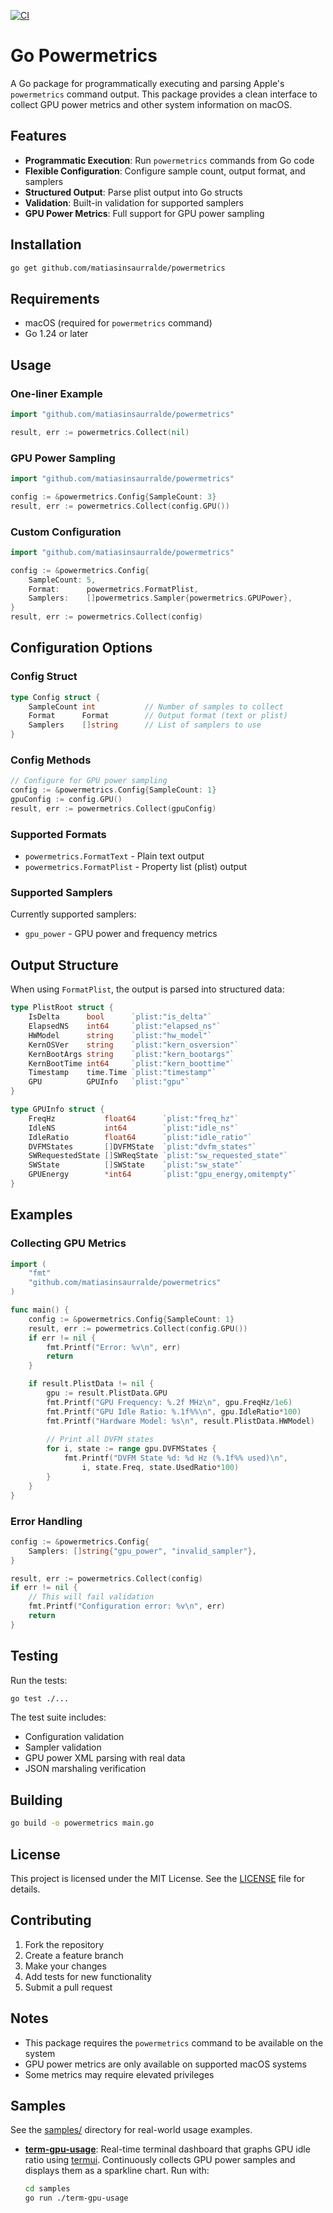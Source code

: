 [![CI](https://github.com/matiasinsaurralde/powermetrics/actions/workflows/ci.yml/badge.svg)](https://github.com/matiasinsaurralde/powermetrics/actions/workflows/ci.yml)

# Go Powermetrics

A Go package for programmatically executing and parsing Apple's `powermetrics` command output. This package provides a clean interface to collect GPU power metrics and other system information on macOS.

## Features

- **Programmatic Execution**: Run `powermetrics` commands from Go code
- **Flexible Configuration**: Configure sample count, output format, and samplers
- **Structured Output**: Parse plist output into Go structs
- **Validation**: Built-in validation for supported samplers
- **GPU Power Metrics**: Full support for GPU power sampling

## Installation

```bash
go get github.com/matiasinsaurralde/powermetrics
```

## Requirements

- macOS (required for `powermetrics` command)
- Go 1.24 or later

## Usage

### One-liner Example

```go
import "github.com/matiasinsaurralde/powermetrics"

result, err := powermetrics.Collect(nil)
```

### GPU Power Sampling

```go
import "github.com/matiasinsaurralde/powermetrics"

config := &powermetrics.Config{SampleCount: 3}
result, err := powermetrics.Collect(config.GPU())
```

### Custom Configuration

```go
import "github.com/matiasinsaurralde/powermetrics"

config := &powermetrics.Config{
    SampleCount: 5,
    Format:      powermetrics.FormatPlist,
    Samplers:    []powermetrics.Sampler{powermetrics.GPUPower},
}
result, err := powermetrics.Collect(config)
```

## Configuration Options

### Config Struct

```go
type Config struct {
    SampleCount int           // Number of samples to collect
    Format      Format        // Output format (text or plist)
    Samplers    []string      // List of samplers to use
}
```

### Config Methods

```go
// Configure for GPU power sampling
config := &powermetrics.Config{SampleCount: 1}
gpuConfig := config.GPU()
result, err := powermetrics.Collect(gpuConfig)
```

### Supported Formats

- `powermetrics.FormatText` - Plain text output
- `powermetrics.FormatPlist` - Property list (plist) output

### Supported Samplers

Currently supported samplers:
- `gpu_power` - GPU power and frequency metrics

## Output Structure

When using `FormatPlist`, the output is parsed into structured data:

```go
type PlistRoot struct {
    IsDelta      bool      `plist:"is_delta"`
    ElapsedNS    int64     `plist:"elapsed_ns"`
    HWModel      string    `plist:"hw_model"`
    KernOSVer    string    `plist:"kern_osversion"`
    KernBootArgs string    `plist:"kern_bootargs"`
    KernBootTime int64     `plist:"kern_boottime"`
    Timestamp    time.Time `plist:"timestamp"`
    GPU          GPUInfo   `plist:"gpu"`
}

type GPUInfo struct {
    FreqHz           float64      `plist:"freq_hz"`
    IdleNS           int64        `plist:"idle_ns"`
    IdleRatio        float64      `plist:"idle_ratio"`
    DVFMStates       []DVFMState  `plist:"dvfm_states"`
    SWRequestedState []SWReqState `plist:"sw_requested_state"`
    SWState          []SWState    `plist:"sw_state"`
    GPUEnergy        *int64       `plist:"gpu_energy,omitempty"`
}
```

## Examples

### Collecting GPU Metrics

```go
import (
    "fmt"
    "github.com/matiasinsaurralde/powermetrics"
)

func main() {
    config := &powermetrics.Config{SampleCount: 1}
    result, err := powermetrics.Collect(config.GPU())
    if err != nil {
        fmt.Printf("Error: %v\n", err)
        return
    }

    if result.PlistData != nil {
        gpu := result.PlistData.GPU
        fmt.Printf("GPU Frequency: %.2f MHz\n", gpu.FreqHz/1e6)
        fmt.Printf("GPU Idle Ratio: %.1f%%\n", gpu.IdleRatio*100)
        fmt.Printf("Hardware Model: %s\n", result.PlistData.HWModel)
        
        // Print all DVFM states
        for i, state := range gpu.DVFMStates {
            fmt.Printf("DVFM State %d: %d Hz (%.1f%% used)\n", 
                i, state.Freq, state.UsedRatio*100)
        }
    }
}
```

### Error Handling

```go
config := &powermetrics.Config{
    Samplers: []string{"gpu_power", "invalid_sampler"},
}

result, err := powermetrics.Collect(config)
if err != nil {
    // This will fail validation
    fmt.Printf("Configuration error: %v\n", err)
    return
}
```

## Testing

Run the tests:

```bash
go test ./...
```

The test suite includes:
- Configuration validation
- Sampler validation
- GPU power XML parsing with real data
- JSON marshaling verification

## Building

```bash
go build -o powermetrics main.go
```

## License

This project is licensed under the MIT License. See the [LICENSE](LICENSE) file for details.

## Contributing

1. Fork the repository
2. Create a feature branch
3. Make your changes
4. Add tests for new functionality
5. Submit a pull request

## Notes

- This package requires the `powermetrics` command to be available on the system
- GPU power metrics are only available on supported macOS systems
- Some metrics may require elevated privileges

## Samples

See the [samples/](samples/) directory for real-world usage examples.

- **[term-gpu-usage](samples/term-gpu-usage/)**: Real-time terminal dashboard that graphs GPU idle ratio using [termui](https://github.com/gizak/termui). Continuously collects GPU power samples and displays them as a sparkline chart. Run with:

  ```sh
  cd samples
  go run ./term-gpu-usage
  ``` 